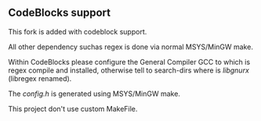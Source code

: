 CodeBlocks support
------------------

This fork is added with codeblock support.

All other dependency suchas regex is done via normal MSYS/MinGW make.

Within CodeBlocks please configure the General Compiler GCC to which is
regex compile and installed, otherwise tell to search-dirs  where is 
*libgnurx* (libregex renamed).

The *config.h* is generated using MSYS/MinGW make.

This project don't use custom MakeFile.
